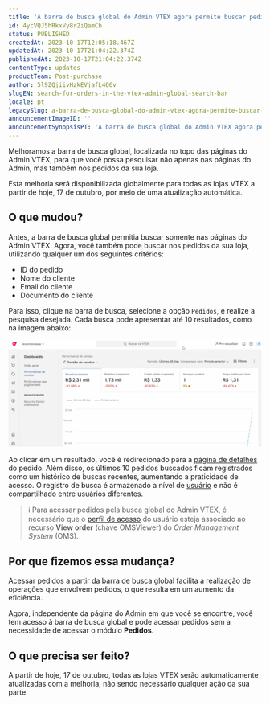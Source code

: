 ```yaml
---
title: 'A barra de busca global do Admin VTEX agora permite buscar pedidos'
id: 4ycVQJ5hRkxVy8r2iQamCb
status: PUBLISHED
createdAt: 2023-10-17T12:05:18.467Z
updatedAt: 2023-10-17T21:04:22.374Z
publishedAt: 2023-10-17T21:04:22.374Z
contentType: updates
productTeam: Post-purchase
author: 5l9ZQjiivHzkEVjafL4O6v
slugEN: search-for-orders-in-the-vtex-admin-global-search-bar
locale: pt
legacySlug: a-barra-de-busca-global-do-admin-vtex-agora-permite-buscar-pedidos
announcementImageID: ''
announcementSynopsisPT: 'A barra de busca global do Admin VTEX agora permite buscar nos pedidos da loja.'
---
```


Melhoramos a barra de busca global, localizada no topo das páginas do Admin VTEX, para que você possa pesquisar não apenas nas páginas do Admin, mas também nos pedidos da sua loja.

Esta melhoria será disponibilizada globalmente para todas as lojas VTEX a partir de hoje, 17 de outubro, por meio de uma atualização automática.

## O que mudou?

Antes, a barra de busca global permitia buscar somente nas páginas do Admin VTEX. Agora, você também pode buscar nos pedidos da sua loja, utilizando qualquer um dos seguintes critérios:

* ID do pedido
* Nome do cliente
* Email do cliente
* Documento do cliente

Para isso, clique na barra de busca, selecione a opção `Pedidos`, e realize a pesquisa desejada. Cada busca pode apresentar até 10 resultados, como na imagem abaixo:

![order_global_search_PT](https://raw.githubusercontent.com/vtexdocs/help-center-content/refs/heads/main/docs/pt/announcements/2023/a-barra-de-busca-global-do-admin-vtex-agora-permite-buscar-pedidos_1.gif)

Ao clicar em um resultado, você é redirecionado para a [página de detalhes](https://help.vtex.com/pt/tutorial/pagina-de-detalhes-do-pedido--2Y75n54Cc9VizrlG1N6ZNl) do pedido. Além disso, os últimos 10 pedidos buscados ficam registrados como um histórico de buscas recentes, aumentando a praticidade de acesso. O registro de busca é armazenado a nível de [usuário](https://help.vtex.com/pt/tutorial/gerenciando-usuarios--tutorials_512) e não é compartilhado entre usuários diferentes.

> ℹ️ Para acessar pedidos pela busca global do Admin VTEX, é necessário que o [perfil de acesso](https://help.vtex.com/pt/tutorial/roles--7HKK5Uau2H6wxE1rH5oRbc) do usuário esteja associado ao recurso **View order** (chave OMSViewer) do *Order Management System* (OMS).

## Por que fizemos essa mudança?

Acessar pedidos a partir da barra de busca global facilita a realização de operações que envolvem pedidos, o que resulta em um aumento da eficiência. 

Agora, independente da página do Admin em que você se encontre, você tem acesso à barra de busca global e pode acessar pedidos sem a necessidade de acessar o módulo **Pedidos**.

## O que precisa ser feito?

A partir de hoje, 17 de outubro, todas as lojas VTEX serão automaticamente atualizadas com a melhoria, não sendo necessário qualquer ação da sua parte.

